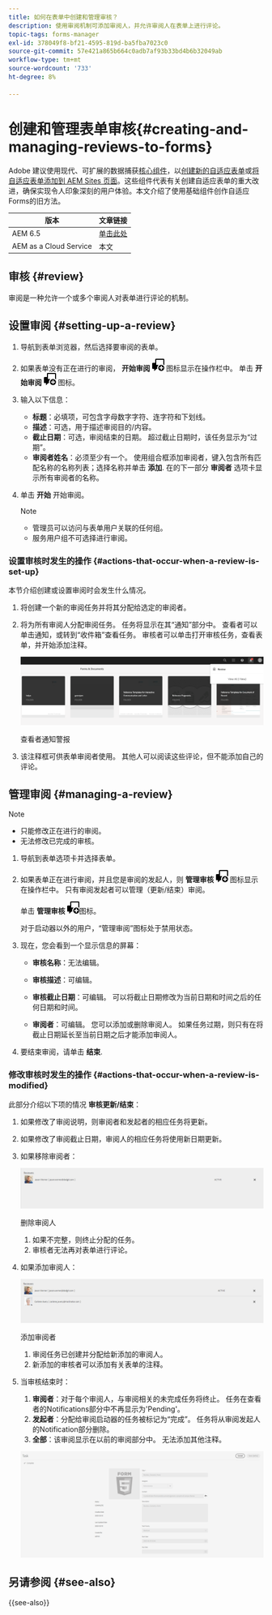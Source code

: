 ```yaml
---
title: 如何在表单中创建和管理审核？
description: 使用审阅机制可添加审阅人，并允许审阅人在表单上进行评论。
topic-tags: forms-manager
exl-id: 378049f8-bf21-4595-819d-ba5fba7023c0
source-git-commit: 57e421a865b664c0adb7af93b33bd4b6b32049ab
workflow-type: tm+mt
source-wordcount: '733'
ht-degree: 8%

---
```


# 创建和管理表单审核{#creating-and-managing-reviews-to-forms}

<span class="preview">Adobe 建议使用现代、可扩展的数据捕获[核心组件](https://experienceleague.adobe.com/docs/experience-manager-core-components/using/adaptive-forms/introduction.html)，以[创建新的自适应表单](/help/forms/creating-adaptive-form-core-components.md)或[将自适应表单添加到 AEM Sites 页面](/help/forms/create-or-add-an-adaptive-form-to-aem-sites-page.md)。这些组件代表有关创建自适应表单的重大改进，确保实现令人印象深刻的用户体验。本文介绍了使用基础组件创作自适应Forms的旧方法。 </span>


| 版本 | 文章链接 |
| -------- | ---------------------------- |
| AEM 6.5 | [单击此处](https://experienceleague.adobe.com/docs/experience-manager-65/forms/adaptive-forms-advanced-authoring/create-reviews-forms.html) |
| AEM as a Cloud Service | 本文 |

## 审核 {#review}

审阅是一种允许一个或多个审阅人对表单进行评论的机制。

## 设置审阅 {#setting-up-a-review}

1. 导航到表单浏览器，然后选择要审阅的表单。
1. 如果表单没有正在进行的审阅， **开始审阅** ![aem6forms_review_chat_comment](assets/aem6forms_review_chat_comment.png) 图标显示在操作栏中。 单击 **开始审阅** ![aem6forms_review_chat_comment](assets/aem6forms_review_chat_comment.png) 图标。
1. 输入以下信息：

   * **标题**：必填项，可包含字母数字字符、连字符和下划线。
   * **描述**：可选，用于描述审阅目的/内容。
   * **截止日期**：可选，审阅结束的日期。 超过截止日期时，该任务显示为“过期”。
   * **审阅者姓名**：必须至少有一个。 使用组合框添加审阅者，键入包含所有匹配名称的名称列表；选择名称并单击 **添加**. 在的下一部分 **审阅者** 选项卡显示所有审阅者的名称。

1. 单击 **开始** 开始审阅。

   >[!NOTE]
   >
   >* 管理员可以访问与表单用户关联的任何组。
   >* 服务用户组不可选择进行审阅。

### 设置审核时发生的操作 {#actions-that-occur-when-a-review-is-set-up}

本节介绍创建或设置审阅时会发生什么情况。

1. 将创建一个新的审阅任务并将其分配给选定的审阅者。
1. 将为所有审阅人分配审阅任务。 任务将显示在其“通知”部分中。 查看者可以单击通知，或转到“收件箱”查看任务。 审核者可以单击打开审核任务，查看表单，并开始添加注释。

   ![查看者通知警报](assets/review-notification-img.png)

   查看者通知警报

1. 该注释框可供表单审阅者使用。 其他人可以阅读这些评论，但不能添加自己的评论。

## 管理审阅 {#managing-a-review}

>[!NOTE]
>
>* 只能修改正在进行的审阅。
>* 无法修改已完成的审核。

1. 导航到表单选项卡并选择表单。

1. 如果表单正在进行审阅，并且您是审阅的发起人，则 **管理审核** ![aem6forms_review_chat_comment](assets/aem6forms_review_chat_comment.png) 图标显示在操作栏中。 只有审阅发起者可以管理（更新/结束）审阅。

   单击 **管理审核** ![aem6forms_review_chat_comment](assets/aem6forms_review_chat_comment.png)图标。

   对于启动器以外的用户，“管理审阅”图标处于禁用状态。

1. 现在，您会看到一个显示信息的屏幕：

   * **审核名称**：无法编辑。

   * **审核描述**：可编辑。

   * **审核截止日期**：可编辑。 可以将截止日期修改为当前日期和时间之后的任何日期和时间。

   * **审阅者**：可编辑。 您可以添加或删除审阅人。 如果任务过期，则只有在将截止日期延长至当前日期之后才能添加审阅人。

1. 要结束审阅，请单击 **结束**.

### 修改审核时发生的操作 {#actions-that-occur-when-a-review-is-modified}

此部分介绍以下项的情况 **审核更新/结束**：

1. 如果修改了审阅说明，则审阅者和发起者的相应任务将更新。
1. 如果修改了审阅截止日期，审阅人的相应任务将使用新日期更新。

1. 如果移除审阅者：

   ![删除审阅人](assets/removeduser.png)

   删除审阅人

   1. 如果不完整，则终止分配的任务。
   1. 审核者无法再对表单进行评论。

1. 如果添加审阅人：

   ![添加审阅者](assets/addedreviewer.png)

   添加审阅者

   1. 审阅任务已创建并分配给新添加的审阅人。
   1. 新添加的审核者可以添加有关表单的注释。

1. 当审核结束时：

   1. **审阅者**：对于每个审阅人，与审阅相关的未完成任务将终止。 任务在查看者的Notifications部分中不再显示为&#39;Pending&#39;。
   1. **发起者**：分配给审阅启动器的任务被标记为“完成”。 任务将从审阅发起人的Notification部分删除。
   1. **全部**：该审阅显示在以前的审阅部分中。 无法添加其他注释。

   ![审查完成](assets/review-complete-imgg.png)


## 另请参阅 {#see-also}

{{see-also}}


<!--

>[!MORELIKETHIS]
>
>* [Associating submission reviewers with a form](/help/forms/adding-reviewers-form.md)

-->
